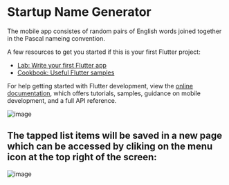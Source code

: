 # Startup Name Generator

The mobile app consistes of random pairs of English words joined together in the Pascal nameing convention.

A few resources to get you started if this is your first Flutter project:

- [Lab: Write your first Flutter app](https://docs.flutter.dev/get-started/codelab)
- [Cookbook: Useful Flutter samples](https://docs.flutter.dev/cookbook)

For help getting started with Flutter development, view the
[online documentation](https://docs.flutter.dev/), which offers tutorials,
samples, guidance on mobile development, and a full API reference.

![image](https://user-images.githubusercontent.com/40559010/200176575-837c3920-09b9-4d9b-939f-7bdc7bf6ebc1.png)


## The tapped list items will be saved in a new page which can be accessed by cliking on the menu icon at the top right of the screen:

![image](https://user-images.githubusercontent.com/40559010/200176728-29394c8c-b4bc-4723-9927-f4dc47f5147d.png)
